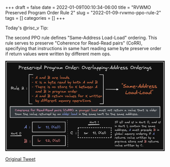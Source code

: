 +++ 
draft = false
date = 2022-01-09T00:10:34-06:00
title = "RVWMO Preserved Program Order Rule 2"
slug = "2022-01-09-rvwmo-ppo-rule-2" 
tags = []
categories = []
+++

Today's @risc_v Tip:

The second PPO rule defines "Same-Address Load-Load" ordering. This rule serves to preserve "Coherence for Read-Read pairs" (CoRR), specifying that instructions in same hart reading same byte preserve order if return values were written by different mem ops.

![22-01-09](../static/risc-v-tips/22-01-09.png)

[Original Tweet](https://twitter.com/hasheddan/status/1480221296973783040?s=20)